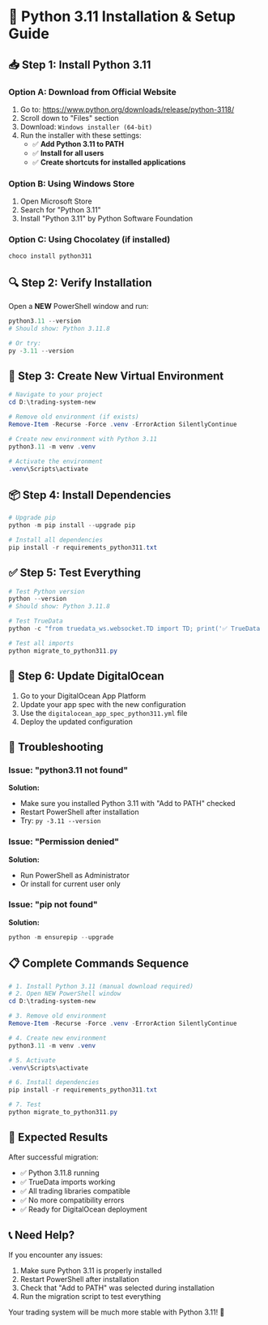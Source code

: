 # 🚀 Python 3.11 Installation & Setup Guide

## 📥 **Step 1: Install Python 3.11**

### **Option A: Download from Official Website**
1. Go to: https://www.python.org/downloads/release/python-3118/
2. Scroll down to "Files" section
3. Download: `Windows installer (64-bit)`
4. Run the installer with these settings:
   - ✅ **Add Python 3.11 to PATH**
   - ✅ **Install for all users**
   - ✅ **Create shortcuts for installed applications**

### **Option B: Using Windows Store**
1. Open Microsoft Store
2. Search for "Python 3.11"
3. Install "Python 3.11" by Python Software Foundation

### **Option C: Using Chocolatey (if installed)**
```powershell
choco install python311
```

## 🔍 **Step 2: Verify Installation**

Open a **NEW** PowerShell window and run:
```powershell
python3.11 --version
# Should show: Python 3.11.8

# Or try:
py -3.11 --version
```

## 🔄 **Step 3: Create New Virtual Environment**

```powershell
# Navigate to your project
cd D:\trading-system-new

# Remove old environment (if exists)
Remove-Item -Recurse -Force .venv -ErrorAction SilentlyContinue

# Create new environment with Python 3.11
python3.11 -m venv .venv

# Activate the environment
.venv\Scripts\activate
```

## 📦 **Step 4: Install Dependencies**

```powershell
# Upgrade pip
python -m pip install --upgrade pip

# Install all dependencies
pip install -r requirements_python311.txt
```

## ✅ **Step 5: Test Everything**

```powershell
# Test Python version
python --version
# Should show: Python 3.11.8

# Test TrueData
python -c "from truedata_ws.websocket.TD import TD; print('✅ TrueData works!')"

# Test all imports
python migrate_to_python311.py
```

## 🚀 **Step 6: Update DigitalOcean**

1. Go to your DigitalOcean App Platform
2. Update your app spec with the new configuration
3. Use the `digitalocean_app_spec_python311.yml` file
4. Deploy the updated configuration

## 🔧 **Troubleshooting**

### **Issue: "python3.11 not found"**
**Solution:** 
- Make sure you installed Python 3.11 with "Add to PATH" checked
- Restart PowerShell after installation
- Try: `py -3.11 --version`

### **Issue: "Permission denied"**
**Solution:**
- Run PowerShell as Administrator
- Or install for current user only

### **Issue: "pip not found"**
**Solution:**
```powershell
python -m ensurepip --upgrade
```

## 📋 **Complete Commands Sequence**

```powershell
# 1. Install Python 3.11 (manual download required)
# 2. Open NEW PowerShell window
cd D:\trading-system-new

# 3. Remove old environment
Remove-Item -Recurse -Force .venv -ErrorAction SilentlyContinue

# 4. Create new environment
python3.11 -m venv .venv

# 5. Activate
.venv\Scripts\activate

# 6. Install dependencies
pip install -r requirements_python311.txt

# 7. Test
python migrate_to_python311.py
```

## 🎯 **Expected Results**

After successful migration:
- ✅ Python 3.11.8 running
- ✅ TrueData imports working
- ✅ All trading libraries compatible
- ✅ No more compatibility errors
- ✅ Ready for DigitalOcean deployment

## 📞 **Need Help?**

If you encounter any issues:
1. Make sure Python 3.11 is properly installed
2. Restart PowerShell after installation
3. Check that "Add to PATH" was selected during installation
4. Run the migration script to test everything

Your trading system will be much more stable with Python 3.11! 🚀 